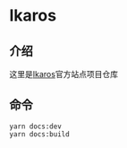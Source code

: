 # Ikaros

## 介绍

这里是[Ikaros](https://github.com/ikaros-dev/ikaros)官方站点项目仓库

## 命令

``` yarn
yarn docs:dev
yarn docs:build
```
